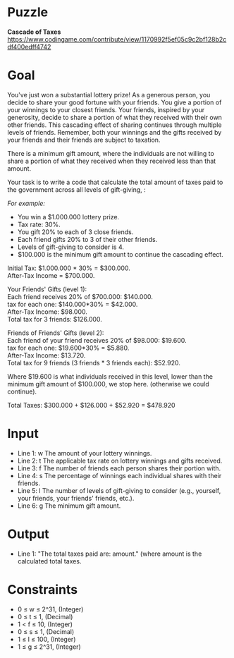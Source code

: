 # Puzzle
**Cascade of Taxes** https://www.codingame.com/contribute/view/1170992f5ef05c9c2bf128b2cdf400edff4742

# Goal
You've just won a substantial lottery prize! As a generous person, you decide to share your good fortune with your friends. You give a portion of your winnings to your closest friends. Your friends, inspired by your generosity, decide to share a portion of what they received with their own other friends. This cascading effect of sharing continues through multiple levels of friends. Remember, both your winnings and the gifts received by your friends and their friends are subject to taxation.

There is a minimum gift amount, where the individuals are not willing to share a portion of what they received when they received less than that amount.

Your task is to write a code that calculate the total amount of taxes paid to the government across all levels of gift-giving, :


*For example:*  
- You win a $1.000.000 lottery prize.
- Tax rate: 30%.
- You gift 20% to each of 3 close friends.
- Each friend gifts 20% to 3 of their other friends.
- Levels of gift-giving to consider is 4.
- $100.000 is the minimum gift amount to continue the cascading effect.

Initial Tax: $1.000.000 * 30% = $300.000.  
After-Tax Income = $700.000.  

Your Friends' Gifts (level 1):  
Each friend receives 20% of $700.000: $140.000.  
tax for each one: $140.000*30% = $42.000.  
After-Tax Income: $98.000.  
Total tax for 3 friends: $126.000.  

Friends of Friends' Gifts (level 2):  
Each friend of your friend receives 20% of $98.000: $19.600.  
tax for each one: $19.600*30% = $5.880.  
After-Tax Income: $13.720.  
Total tax for 9 friends (3 friends * 3 friends each): $52.920.  

Where $19.600 is what individuals received in this level, lower than the minimum gift amount of $100.000, we stop here. (otherwise we could continue).

Total Taxes: $300.000 + $126.000 + $52.920 = $478.920

# Input
* Line 1: w The amount of your lottery winnings.
* Line 2: t The applicable tax rate on lottery winnings and gifts received.
* Line 3: f The number of friends each person shares their portion with.
* Line 4: s The percentage of winnings each individual shares with their friends.
* Line 5: l The number of levels of gift-giving to consider (e.g., yourself, your friends, your friends' friends, etc.).
* Line 6: g The minimum gift amount.

# Output
* Line 1: "The total taxes paid are: amount." (where amount is the calculated total taxes.

# Constraints
* 0 ≤ w ≤ 2^31, (Integer)
* 0 ≤ t ≤ 1, (Decimal)
* 1 < f ≤ 10, (Integer)
* 0 ≤ s ≤ 1, (Decimal)
* 1 ≤ l ≤ 100, (Integer)
* 1 ≤ g ≤ 2^31, (Integer)
